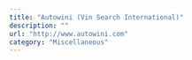 ```yaml
---
title: "Autowini (Vin Search International)"
description: ""
url: "http://www.autowini.com"
category: "Miscellaneous"
---
```

